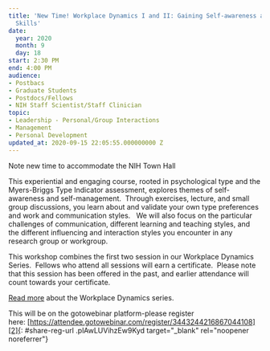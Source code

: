```yaml
---
title: 'New Time! Workplace Dynamics I and II: Gaining Self-awareness and Communication
  Skills'
date:
  year: 2020
  month: 9
  day: 18
start: 2:30 PM
end: 4:00 PM
audience:
- Postbacs
- Graduate Students
- Postdocs/Fellows
- NIH Staff Scientist/Staff Clinician
topic:
- Leadership - Personal/Group Interactions
- Management
- Personal Development
updated_at: 2020-09-15 22:05:55.000000000 Z
---
```

Note new time to accommodate the NIH Town Hall

This experiential and engaging course, rooted in psychological type and
the Myers-Briggs Type Indicator assessment, explores themes of
self-awareness and self-management.  Through exercises, lecture, and
small group discussions, you learn about and validate your own type
preferences and work and communication styles.   We will also focus on
the particular challenges of communication, different learning and
teaching styles, and the different influencing and interaction styles
you encounter in any research group or workgroup.   

This workshop combines the first two session in our Workplace Dynamics
Series.  Fellows who attend all sessions will earn a certificate. 
Please note that this session has been offered in the past, and earlier
attendance will count towards your certificate.

[Read more][1] about the Workplace Dynamics series.

This will be on the gotowebinar platform-please register
here: [https://attendee.gotowebinar.com/register/3443244216867044108][2]{:
#share-reg-url .plAwLUVihzEw9Kyd target="_blank" rel="noopener
noreferrer"}



[1]: https://www.training.nih.gov/leadership_training
[2]: https://attendee.gotowebinar.com/register/3443244216867044108
